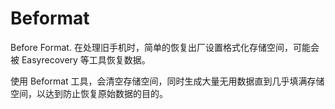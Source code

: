 Beformat
======
Before Format. 在处理旧手机时，简单的恢复出厂设置格式化存储空间，可能会被 Easyrecovery 等工具恢复数据。

使用 Beformat 工具，会清空存储空间，同时生成大量无用数据直到几乎填满存储空间，以达到防止恢复原始数据的目的。
